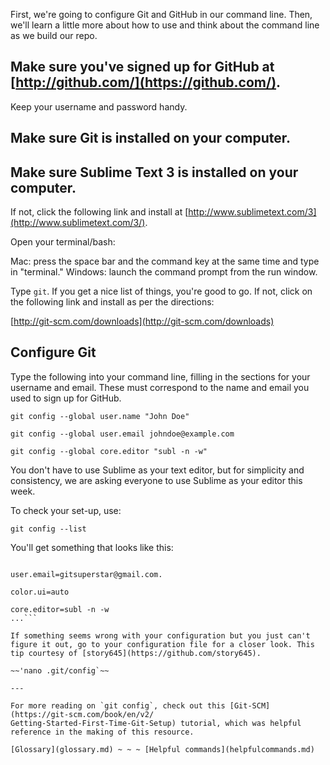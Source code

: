 First, we're going to configure Git and GitHub in our command line. Then, we'll learn a little more about how to use and think about the command line as we build our repo. 

## Make sure you've signed up for GitHub at [http://github.com/](https://github.com/).
Keep your username and password handy. 

## Make sure Git is installed on your computer.

## Make sure Sublime Text 3 is installed on your computer. 
If not, click the following link and install at [http://www.sublimetext.com/3](http://www.sublimetext.com/3/).

Open your terminal/bash:

Mac: press the space bar and the command key at the same time and type in "terminal."
Windows: launch the command prompt from the run window. 

Type `git`. If you get a nice list of things, you're good to go. If not, click on the following link and install as per the directions:

[http://git-scm.com/downloads](http://git-scm.com/downloads)

## Configure Git

Type the following into your command line, filling in the sections for your username and email. These must correspond to the name and email you used to sign up for GitHub.

`git config --global user.name "John Doe"`

`git config --global user.email johndoe@example.com`

`git config --global core.editor "subl -n -w"`

You don't have to use Sublime as your text editor, but for simplicity and consistency, we are asking everyone to use Sublime as your editor this week. 

To check your set-up, use:

`git config --list`

You'll get something that looks like this:

```user.name=Superstar Git User

user.email=gitsuperstar@gmail.com.

color.ui=auto

core.editor=subl -n -w
...```

If something seems wrong with your configuration but you just can't figure it out, go to your configuration file for a closer look. This tip courtesy of [story645](https://github.com/story645).

~~'nano .git/config`~~

---

For more reading on `git config`, check out this [Git-SCM](https://git-scm.com/book/en/v2/
Getting-Started-First-Time-Git-Setup) tutorial, which was helpful reference in the making of this resource. 

[Glossary](glossary.md) ~ ~ ~ [Helpful commands](helpfulcommands.md)